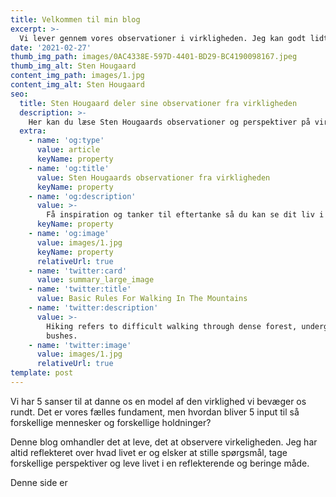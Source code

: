 ```yaml
---
title: Velkommen til min blog
excerpt: >-
  Vi lever gennem vores observationer i virkligheden. Jeg kan godt lidt at observere og sætte ord på mine observationer. Denne blog ønsker jeg at have for ikke at skulle være afhænig af opslag på min Facebook side med samme navn
date: '2021-02-27'
thumb_img_path: images/0AC4338E-597D-4401-BD29-BC4190098167.jpeg
thumb_img_alt: Sten Hougaard
content_img_path: images/1.jpg
content_img_alt: Sten Hougaard
seo:
  title: Sten Hougaard deler sine observationer fra virkligheden
  description: >-
    Her kan du læse Sten Hougaards observationer og perspektiver på virkligheden
  extra:
    - name: 'og:type'
      value: article
      keyName: property
    - name: 'og:title'
      value: Sten Hougaards observationer fra virkligheden
      keyName: property
    - name: 'og:description'
      value: >-
        Få inspiration og tanker til eftertanke så du kan se dit liv i perspektiv
      keyName: property
    - name: 'og:image'
      value: images/1.jpg
      keyName: property
      relativeUrl: true
    - name: 'twitter:card'
      value: summary_large_image
    - name: 'twitter:title'
      value: Basic Rules For Walking In The Mountains
    - name: 'twitter:description'
      value: >-
        Hiking refers to difficult walking through dense forest, undergrowth, or
        bushes.
    - name: 'twitter:image'
      value: images/1.jpg
      relativeUrl: true
template: post
---
```


Vi har 5 sanser til at danne os en model af den virklighed vi bevæger os rundt. Det er vores fælles fundament, men hvordan bliver 5 input til så forskellige mennesker og forskellige holdninger?

Denne blog omhandler det at leve, det at observere virkeligheden. Jeg har altid reflekteret over hvad livet er og elsker at stille spørgsmål, tage forskellige perspektiver og leve livet i en reflekterende og beringe måde.

Denne side er 